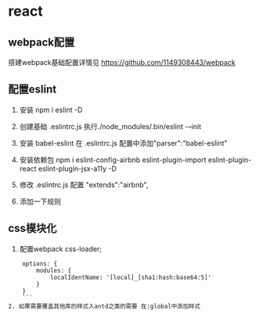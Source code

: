 # react

## webpack配置
搭建webpack基础配置详情见 https://github.com/1149308443/webpack

## 配置eslint
1. 安装 npm i eslint -D

1. 创建基础 .eslintrc.js 执行./node_modules/.bin/eslint -–init

1. 安装 babel-eslint  在 .eslintrc.js 配置中添加"parser":"babel-eslint"

1. 安装依赖包
	npm i eslint-config-airbnb eslint-plugin-import eslint-plugin-react eslint-plugin-jsx-a11y -D

1. 修改 .eslintrc.js 配置 "extends":"airbnb",

1. 添加一下规则

## css模块化
1. 配置webpack css-loader;
```
	options: {
		modules: {
			localIdentName: '[local]_[sha1:hash:base64:5]'
		}
	}
	```
2. 如果需要覆盖其他库的样式入antd之类的需要 在:global中添加样式